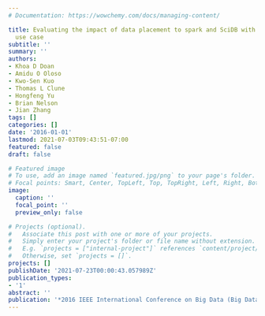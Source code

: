 ```yaml
---
# Documentation: https://wowchemy.com/docs/managing-content/

title: Evaluating the impact of data placement to spark and SciDB with an Earth Science
  use case
subtitle: ''
summary: ''
authors:
- Khoa D Doan
- Amidu O Oloso
- Kwo-Sen Kuo
- Thomas L Clune
- Hongfeng Yu
- Brian Nelson
- Jian Zhang
tags: []
categories: []
date: '2016-01-01'
lastmod: 2021-07-03T09:43:51-07:00
featured: false
draft: false

# Featured image
# To use, add an image named `featured.jpg/png` to your page's folder.
# Focal points: Smart, Center, TopLeft, Top, TopRight, Left, Right, BottomLeft, Bottom, BottomRight.
image:
  caption: ''
  focal_point: ''
  preview_only: false

# Projects (optional).
#   Associate this post with one or more of your projects.
#   Simply enter your project's folder or file name without extension.
#   E.g. `projects = ["internal-project"]` references `content/project/deep-learning/index.md`.
#   Otherwise, set `projects = []`.
projects: []
publishDate: '2021-07-23T00:00:43.057989Z'
publication_types:
- '1'
abstract: ''
publication: '*2016 IEEE International Conference on Big Data (Big Data)*'
---
```

